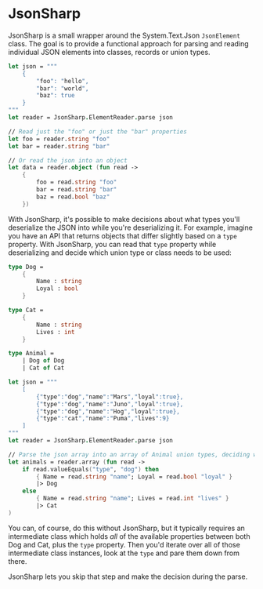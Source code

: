 # JsonSharp

JsonSharp is a small wrapper around the System.Text.Json `JsonElement` class. The goal is to provide a functional approach for parsing and reading individual JSON elements into classes, records or union types. 

```fs
let json = """
    {
        "foo": "hello",
        "bar": "world",
        "baz": true
    }
"""
let reader = JsonSharp.ElementReader.parse json

// Read just the "foo" or just the "bar" properties 
let foo = reader.string "foo"
let bar = reader.string "bar"

// Or read the json into an object
let data = reader.object (fun read ->
    {
        foo = read.string "foo"
        bar = read.string "bar"
        baz = read.bool "baz"
    })
```

With JsonSharp, it's possible to make decisions about what types you'll deserialize the JSON into while you're deserializing it. For example, imagine you have an API that returns objects that differ slightly based on a `type` property. With JsonSharp, you can read that `type` property while deserializing and decide which union type or class needs to be used: 

```fs
type Dog = 
    { 
        Name : string
        Loyal : bool
    }

type Cat = 
    {
        Name : string
        Lives : int
    }

type Animal = 
    | Dog of Dog
    | Cat of Cat

let json = """
    [
        {"type":"dog","name":"Mars","loyal":true},
        {"type":"dog","name":"Juno","loyal":true},
        {"type":"dog","name":"Hog","loyal":true},
        {"type":"cat","name":"Puma","lives":9}
    ]
"""
let reader = JsonSharp.ElementReader.parse json

// Parse the json array into an array of Animal union types, deciding which animal type based on the "type" property
let animals = reader.array (fun read ->
    if read.valueEquals("type", "dog") then
        { Name = read.string "name"; Loyal = read.bool "loyal" }
        |> Dog
    else
        { Name = read.string "name"; Lives = read.int "lives" }
        |> Cat
)
```

You can, of course, do this without JsonSharp, but it typically requires an intermediate class which holds _all_ of the available properties between both Dog and Cat, plus the `type` property. Then you'd iterate over all of those intermediate class instances, look at the `type` and pare them down from there. 

JsonSharp lets you skip that step and make the decision during the parse.
